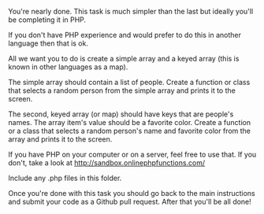 You're nearly done. This task is much simpler than the last but ideally you'll be completing it in PHP.

If you don't have PHP experience and would prefer to do this in another language then that is ok.

All we want you to do is create a simple array and a keyed array (this is known in other languages as a map).

The simple array should contain a list of people.
Create a function or class that selects a random person from the simple array and prints it to the screen.

The second, keyed array (or map) should have keys that are people's names. The array item's value should be a favorite color.
Create a function or a class that selects a random person's name and favorite color from the array and prints it to the screen. 

If you have PHP on your computer or on a server, feel free to use that. If you don't, take a look at http://sandbox.onlinephpfunctions.com/

Include any .php files in this folder. 

Once you're done with this task you should go back to the main instructions and submit your code as a Github pull request. After that you'll be all done!